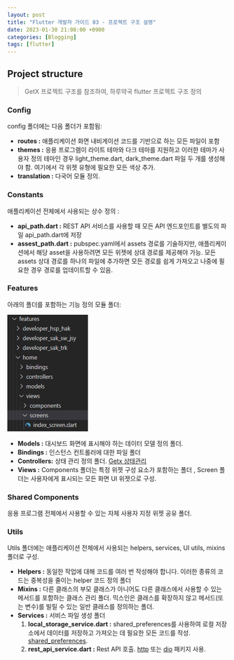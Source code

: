 ```yaml
---
layout: post
title: "Flutter 개발자 가이드 03 - 프로젝트 구조 설명"
date: 2023-01-30 21:08:00 +0900
categories: [Blogging]
tags: [flutter]
---
```


## Project structure

> GetX 프로젝트 구조를 참조하여, 하루약국 flutter 프로젝트 구조 정의

### Config

config 폴더에는 다음 폴더가 포함됨:

- **routes :** 애플리케이션 화면 내비게이션 코드를 기반으로 하는 모든 파일이 포함
- **themes :** 응용 프로그램이 라이트 테마와 다크 테마를 지원하고 이러한 테마가 사용자 정의 테마인 경우 light_theme.dart, dark_theme.dart 파일 두 개를 생성해야 함. 여기에서 각 위젯 유형에 필요한 모든 색상 추가.
- **translation :** 다국어 모듈 정의.

### Constants

애플리케이션 전체에서 사용되는 상수 정의 :

- **api_path.dart :**  REST API 서비스를 사용할 때 모든 API 엔드포인트를 별도의 파일 api_path.dart에 저장
- **assest_path.dart :** pubspec.yaml에서 assets 경로를 기술하지만, 애플리케이션에서 해당 asset을 사용하려면 모든 위젯에 상대 경로를 제공해야 가능. 모든 assets 상대 경로를 하나의 파일에 추가하면 모든 경로를 쉽게 가져오고 나중에 필요한 경우 경로를 업데이트할 수 있음.

### Features

아래의 폴더를 포함하는 기능 정의 모듈 폴더:

![Untitled](/assets/img/flutter/arom_structure_features.png)

- **Models :** 대시보드 화면에 표시해야 하는 데이터 모델 정의 폴더.
- **Bindings :** 인스턴스 컨트롤러에 대한 파일 폴더
- **Controllers:** 상태 관리 정의 폴더. [Getx 상태관리](https://pub.dev/packages/get#state-management)
- **Views :** Components 폴더는 특정 위젯 구성 요소가 포함하는 폴더 , Screen 폴더는 사용자에게 표시되는 모든 화면 UI 위젯으로 구성.

### Shared Components

응용 프로그램 전체에서 사용할 수 있는 자체 사용자 지정 위젯 공유 폴더.

### Utils

Utils 폴더에는 애플리케이션 전체에서 사용되는 helpers, services, UI utils, mixins 폴더로 구성.

- **Helpers :** 동일한 작업에 대해 코드를 여러 번 작성해야 합니다. 이러한 종류의 코드는 중복성을 줄이는 helper 코드 정의 폴더
- **Mixins :** 다른 클래스의 부모 클래스가 아니어도 다른 클래스에서 사용할 수 있는 메서드를 포함하는 클래스 관리 폴더. 믹스인은 클래스를 확장하지 않고 메서드(또는 변수)를 빌릴 수 있는 일반 클래스를 정의하는 폴더.
- **Services :** 서비스 파일 생성 폴더
  1. **local_storage_service.dart :** shared_preferences를 사용하여 로컬 저장소에서 데이터를 저장하고 가져오는 데 필요한 모든 코드를 작성. [shared_preferences](https://pub.dev/packages/shared_preferences).
  2. **rest_api_service.dart :** Rest API 호출.  [http](https://pub.dev/packages/http) 또는 [dio](https://pub.dev/packages/dio) 패키지 사용.
